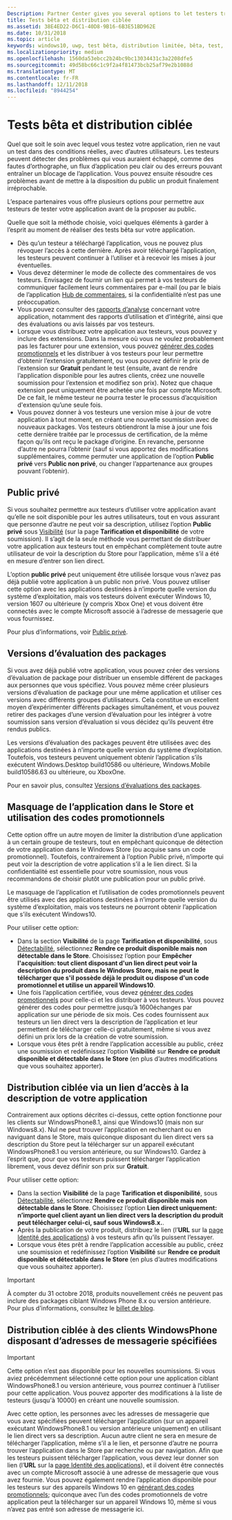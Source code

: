 ```yaml
---
Description: Partner Center gives you several options to let testers try out your app before you offer it to the public.
title: Tests bêta et distribution ciblée
ms.assetid: 38E4ED22-D6C1-40D8-9B16-6B3E51BD962E
ms.date: 10/31/2018
ms.topic: article
keywords: windows10, uwp, test bêta, distribution limitée, bêta, test, testeurs
ms.localizationpriority: medium
ms.openlocfilehash: 1560da53ebcc2b24bc9bc13034431c3a2208dfe5
ms.sourcegitcommit: 49d58bc66c1c9f2a4f81473bcb25af79e2b1088d
ms.translationtype: MT
ms.contentlocale: fr-FR
ms.lasthandoff: 12/11/2018
ms.locfileid: "8944254"
---
```

# <a name="beta-testing-and-targeted-distribution"></a>Tests bêta et distribution ciblée

Quel que soit le soin avec lequel vous testez votre application, rien ne vaut un test dans des conditions réelles, avec d’autres utilisateurs. Les testeurs peuvent détecter des problèmes qui vous auraient échappé, comme des fautes d’orthographe, un flux d’application peu clair ou des erreurs pouvant entraîner un blocage de l’application. Vous pouvez ensuite résoudre ces problèmes avant de mettre à la disposition du public un produit finalement irréprochable. 

L’espace partenaires vous offre plusieurs options pour permettre aux testeurs de tester votre application avant de la proposer au public.

Quelle que soit la méthode choisie, voici quelques éléments à garder à l’esprit au moment de réaliser des tests bêta sur votre application.

- Dès qu’un testeur a téléchargé l’application, vous ne pouvez plus révoquer l’accès à cette dernière. Après avoir téléchargé l’application, les testeurs peuvent continuer à l’utiliser et à recevoir les mises à jour éventuelles.
- Vous devez déterminer le mode de collecte des commentaires de vos testeurs. Envisagez de fournir un lien qui permet à vos testeurs de communiquer facilement leurs commentaires par e-mail (ou par le biais de l’application [Hub de commentaires](../monetize/launch-feedback-hub-from-your-app.md), si la confidentialité n’est pas une préoccupation. 
- Vous pouvez consulter des [rapports d’analyse](analytics.md) concernant votre application, notamment des rapports d’utilisation et d’intégrité, ainsi que des évaluations ou avis laissés par vos testeurs.
- Lorsque vous distribuez votre application aux testeurs, vous pouvez y inclure des extensions. Dans la mesure où vous ne voulez probablement pas les facturer pour une extension, vous pouvez [générer des codes promotionnels](generate-promotional-codes.md) et les distribuer à vos testeurs pour leur permettre d’obtenir l’extension gratuitement, ou vous pouvez définir le prix de l’extension sur **Gratuit** pendant le test (ensuite, avant de rendre l’application disponible pour les autres clients, créez une nouvelle soumission pour l’extension et modifiez son prix). Notez que chaque extension peut uniquement être achetée une fois par compte Microsoft. De ce fait, le même testeur ne pourra tester le processus d’acquisition d'extension qu’une seule fois. 
- Vous pouvez donner à vos testeurs une version mise à jour de votre application à tout moment, en créant une nouvelle soumission avec de nouveaux packages. Vos testeurs obtiendront la mise à jour une fois cette dernière traitée par le processus de certification, de la même façon qu’ils ont reçu le package d’origine. En revanche, personne d’autre ne pourra l’obtenir (sauf si vous apportez des modifications supplémentaires, comme permuter une application de l’option **Public privé** vers **Public non privé**, ou changer l’appartenance aux groupes pouvant l’obtenir).

## <a name="private-audience"></a>Public privé

Si vous souhaitez permettre aux testeurs d’utiliser votre application avant qu’elle ne soit disponible pour les autres utilisateurs, tout en vous assurant que personne d’autre ne peut voir sa description, utilisez l’option **Public privé** sous [Visibilité](choose-visibility-options.md) (sur la page **Tarification et disponibilité** de votre soumission). Il s’agit de la seule méthode vous permettant de distribuer votre application aux testeurs tout en empêchant complètement toute autre utilisateur de voir la description du Store pour l’application, même s’il a été en mesure d’entrer son lien direct. 

L’option **public privé** peut uniquement être utilisée lorsque vous n’avez pas déjà publié votre application à un public non privé. Vous pouvez utiliser cette option avec les applications destinées à n’importe quelle version du système d’exploitation, mais vos testeurs doivent exécuter Windows 10, version 1607 ou ultérieure (y compris Xbox One) et vous doivent être connectés avec le compte Microsoft associé à l’adresse de messagerie que vous fournissez.

Pour plus d’informations, voir [Public privé](choose-visibility-options.md#audience).


## <a name="package-flights"></a>Versions d’évaluation des packages

Si vous avez déjà publié votre application, vous pouvez créer des versions d’évaluation de package pour distribuer un ensemble différent de packages aux personnes que vous spécifiez. Vous pouvez même créer plusieurs versions d’évaluation de package pour une même application et utiliser ces versions avec différents groupes d’utilisateurs. Cela constitue un excellent moyen d’expérimenter différents packages simultanément, et vous pouvez retirer des packages d’une version d’évaluation pour les intégrer à votre soumission sans version d’évaluation si vous décidez qu’ils peuvent être rendus publics.

Les versions d’évaluation des packages peuvent être utilisées avec des applications destinées à n’importe quelle version du système d’exploitation. Toutefois, vos testeurs peuvent uniquement obtenir l’application s’ils exécutent Windows.Desktop build10586 ou ultérieure, Windows.Mobile build10586.63 ou ultérieure, ou XboxOne.

Pour en savoir plus, consultez [Versions d’évaluations des packages](package-flights.md).


<span id="hide" />

## <a name="hiding-the-app-in-the-store-and-using-promotional-codes"></a>Masquage de l’application dans le Store et utilisation des codes promotionnels

Cette option offre un autre moyen de limiter la distribution d’une application à un certain groupe de testeurs, tout en empêchant quiconque de détection de votre application dans le Windows Store (ou acquise sans un code promotionnel). Toutefois, contrairement à l’option Public privé, n’importe qui peut voir la description de votre application s’il a le lien direct. Si la confidentialité est essentielle pour votre soumission, nous vous recommandons de choisir plutôt une publication pour un public privé.

Le masquage de l’application et l’utilisation de codes promotionnels peuvent être utilisés avec des applications destinées à n’importe quelle version du système d’exploitation, mais vos testeurs ne pourront obtenir l’application que s’ils exécutent Windows10.

Pour utiliser cette option:

- Dans la section **Visibilité** de la page **Tarification et disponibilité**, sous [Détectabilité](choose-visibility-options.md#discoverability), sélectionnez **Rendre ce produit disponible mais non détectable dans le Store**. Choisissez l’option pour **Empêcher l'acquisition: tout client disposant d'un lien direct peut voir la description du produit dans le Windows Store, mais ne peut le télécharger que s'il possède déjà le produit ou dispose d'un code promotionnel et utilise un appareil Windows10**. 
- Une fois l’application certifiée, vous devez [générer des codes promotionnels](generate-promotional-codes.md) pour celle-ci et les distribuer à vos testeurs. Vous pouvez générer des codes pour permettre jusqu’à 1600échanges par application sur une période de six mois. Ces codes fournissent aux testeurs un lien direct vers la description de l’application et leur permettent de télécharger celle-ci gratuitement, même si vous avez défini un prix lors de la création de votre soumission.
- Lorsque vous êtes prêt à rendre l’application accessible au public, créez une soumission et redéfinissez l’option **Visibilité** sur **Rendre ce produit disponible et détectable dans le Store** (en plus d’autres modifications que vous souhaitez apporter).


## <a name="targeted-distribution-with-a-link-to-your-apps-listing"></a>Distribution ciblée via un lien d’accès à la description de votre application

Contrairement aux options décrites ci-dessus, cette option fonctionne pour les clients sur WindowsPhone8.1, ainsi que Windows10 (mais non sur Windows8.x). Nul ne peut trouver l’application en recherchant ou en naviguant dans le Store, mais quiconque disposant du lien direct vers sa description du Store peut la télécharger sur un appareil exécutant WindowsPhone8.1 ou version antérieure, ou sur Windows10. Gardez à l’esprit que, pour que vos testeurs puissent télécharger l’application librement, vous devez définir son prix sur **Gratuit**.

Pour utiliser cette option:
- Dans la section **Visibilité** de la page **Tarification et disponibilité**, sous [Détectabilité](choose-visibility-options.md#discoverability), sélectionnez **Rendre ce produit disponible mais non détectable dans le Store**. Choisissez l’option **Lien direct uniquement: n’importe quel client ayant un lien direct vers la description du produit peut télécharger celui-ci, sauf sous Windows8.x.**.
- Après la publication de votre produit, distribuez le lien (l’**URL** sur la [page Identité des applications](view-app-identity-details.md)) à vos testeurs afin qu’ils puissent l’essayer.
- Lorsque vous êtes prêt à rendre l’application accessible au public, créez une soumission et redéfinissez l’option **Visibilité** sur **Rendre ce produit disponible et détectable dans le Store** (en plus d’autres modifications que vous souhaitez apporter).

> [!IMPORTANT]
> À compter du 31 octobre 2018, produits nouvellement créés ne peuvent pas inclure des packages ciblant Windows Phone 8.x ou version antérieure. Pour plus d’informations, consultez le [billet de blog](https://blogs.windows.com/buildingapps/2018/08/20/important-dates-regarding-apps-with-windows-phone-8-x-and-earlier-and-windows-8-8-1-packages-submitted-to-microsoft-store/#SzKghBbqDMlmAO4c.97).

## <a name="targeted-distribution-to-windows-phone-customers-with-specified-email-addresses"></a>Distribution ciblée à des clients WindowsPhone disposant d’adresses de messagerie spécifiées

> [!IMPORTANT]
> Cette option n’est pas disponible pour les nouvelles soumissions. Si vous aviez précédemment sélectionné cette option pour une application ciblant WindowsPhone8.1 ou version antérieure, vous pourrez continuer à l’utiliser pour cette application. Vous pouvez apporter des modifications à la liste de testeurs (jusqu'à 10000) en créant une nouvelle soumission. 

Avec cette option, les personnes avec les adresses de messagerie que vous avez spécifiées peuvent télécharger l’application (sur un appareil exécutant WindowsPhone8.1 ou version antérieure uniquement) en utilisant le lien direct vers sa description. Aucun autre client ne sera en mesure de télécharger l’application, même s’il a le lien, et personne d’autre ne pourra trouver l’application dans le Store par recherche ou par navigation. Afin que les testeurs puissent télécharger l’application, vous devez leur donner son lien (l’**URL** sur la [page Identité des applications](view-app-identity-details.md)), et il doivent être connectés avec un compte Microsoft associé à une adresse de messagerie que vous avez fournie. Vous pouvez également rendre l’application disponible pour les testeurs sur des appareils Windows 10 en [générant des codes promotionnels](generate-promotional-codes.md); quiconque avec l’un des codes promotionnels de votre application peut la télécharger sur un appareil Windows 10, même si vous n’avez pas entré son adresse de messagerie ici.
